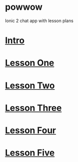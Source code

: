 # powwow

Ionic 2 chat app with lesson plans

# [Intro](https://github.com/lathonez/powwow/blob/lesson-one/lessons/ZERO.md)
# [Lesson One](https://github.com/lathonez/powwow/blob/lesson-one/lessons/ONE.md)
# [Lesson Two](https://github.com/lathonez/powwow/blob/lesson-two/lessons/TWO.md)
# [Lesson Three](https://github.com/lathonez/powwow/blob/lesson-three/lessons/THREE.md)
# [Lesson Four](https://github.com/lathonez/powwow/blob/lesson-three/lessons/FOUR.md)
# [Lesson Five](https://github.com/lathonez/powwow/blob/lesson-three/lessons/FIVE.md)

